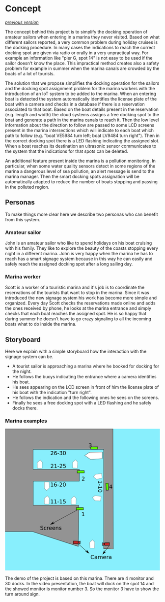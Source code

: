 # Concept

*[previous version](https://github.com/kernel-machine/IoTGroupProject/tree/first_assignment/Concept.md)*

The concept behind this project is to simplify the docking operation of amateur sailors when entering in a marina they never visited. Based on what different sailors reported, a very common problem during holiday cruises is the docking procedure. In many cases the indications to reach the correct docking spot are given via radio or orally in a very unpractical way. For example an information like "pier G, spot 14" is not easy to be used if the sailor doesn't know the place. This impractical method creates also a safety problem for example in summer when the marina canals are crowded by the boats of a lot of tourists.

The solution that we propose simplifies the docking operation for the sailors and the docking spot assignment problem for the marina workers with the introduction of an IoT system to be added to the marina. When an entering boat is detected the system automatically identifies the license plate of the boat with a camera and checks in a database if there is a reservation associated to that boat. Based on the boat details present in the reservation (e.g. length and width) the cloud systems assigns a free docking spot to the boat and generate a path in the marina canals to reach it. Then the low level information about the direction to follow are passed to some LCD screens present in the marina intersections which will indicate to each boat which path to follow (e.g. "boat VE5984  turn left; boat LV9484 turn right"). Then in the correct docking spot there is a LED flashing indicating the assigned slot. When a boat reaches its destination an ultrasonic sensor communicates to the system that the indications for that spots can be deleted.

An additional feature present inside the marina is a pollution monitoring. In particular, when some water quality sensors detect in some regions of the marina a dangerous level of sea pollution, an alert message is send to the marina manager. Then the smart docking spots assignation will be automatically adapted to reduce the number of boats stopping and passing in the polluted region.

## Personas

To make things more clear here we describe two personas who can benefit from this system.

### Amateur sailor

John is an amateur sailor who like to spend holidays on his boat cruising with his family. They like to explore the beauty of the coasts stopping every night in a different marina. John is very happy when the marina he has to reach has a smart signage system because in this way he can easily and safely reach the assigned docking spot after a long sailing day.

### Marina worker

Scott is a worker of a touristic marina and it's job is to coordinate the reservations of the tourists that want to stop in the marina. Since it was introduced the new signage system his work has become more simple and organized. Every day Scott checks the reservations made online and adds the ones received by phone, he looks at the marina entrance and simply checks that each boat reaches the assigned spot. He is so happy that during summer he doesn't have to go crazy signaling to all the incoming boats what to do inside the marina.

## Storyboard

Here we explain with a simple storyboard how the interaction with the signage system can be.

- A tourist sailor is approaching a marina where he booked for docking for the night.
- He follows the buoys indicating the entrance where a camera identifies his boat.
- He sees appearing on the LCD screen in front of him the license plate of his boat with the indication "turn right".
- He follows the indication and the following ones he sees on the screens.
- Finally he sees a free docking spot with a LED flashing and he safely docks there.

### Marina examples

![MarinaExample](resources/images/MarinaMonitorPositionExample.png)

The demo of the project is based on this marina.
There are 4 monitor and 30 docks. 
In the video presentation, the boat will dock on the spot 14 and the showed monitor is monitor number 3.
So the monitor 3 have to show the turn around sign.